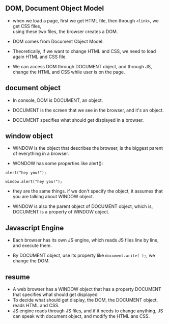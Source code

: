 ## DOM, Document Object Model

- when we load a page, first we get HTML file, then through ```<link>```, we get CSS files,     
using these two files, the browser creates a DOM.

- DOM comes from Document Object Model. 

- Theoretically, if we want to change HTML and CSS, we need to load again HTML and CSS file.   

- We can access DOM through DOCUMENT object, and through JS, change the HTML and CSS while user is on the page.


## document object

- In console, DOM is DOCUMENT, an object.

- DOCUMENT is the screen that we see in the browser, and it's an object.

- DOCUMENT specifies what should get displayed in a browser.


## window object

- WINDOW is the object that describes the browser, is the biggest parent of everything in a browser. 

- WONDOW has some properties like alert():

```
alert("hey you!");
```
```
window.alert("hey you!");
```
- they are the same things. if we don't specify the object, it assumes that you are talking about WINDOW object.

- WINDOW is also the parent object of DOCUMENT object, which is, DOCUMENT is a property of WINDOW object.


## Javascript Engine

- Each browser has its own JS engine, which reads JS files line by line, and execute them.
 
- By DOCUMENT object, use its property like ```document.write( );```, we change the DOM.


## resume

- A web browser has a WINDOW object that has a property DOCUMENT that specifies what should get displayed
- To decide what should get display, the DOM, the DOCUMENT object, reads HTML and CSS.
- JS engine reads through JS files, and if it needs to change anything, JS can speak with document object, and modify the HTML ans CSS.
 
 
 
